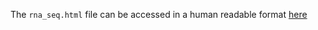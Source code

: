 The <code>rna_seq.html</code> file can be accessed in a human readable format <a href = "http://htmlpreview.github.io/?https://github.com/1edv/evolution/blob/master/rna_seq/rna_seq.html">here</a>
